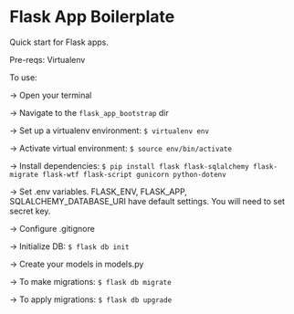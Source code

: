 # Flask App Boilerplate

Quick start for Flask apps.

Pre-reqs: Virtualenv

To use:
    
-> Open your terminal

-> Navigate to the `flask_app_bootstrap` dir

-> Set up a virtualenv environment: ` $ virtualenv env `

-> Activate virtual environment: ` $ source env/bin/activate `

-> Install dependencies: ` $ pip install flask flask-sqlalchemy flask-migrate flask-wtf flask-script gunicorn python-dotenv `

-> Set .env variables. FLASK_ENV, FLASK_APP, SQLALCHEMY_DATABASE_URI have default settings. You will need to set secret key.

-> Configure .gitignore

-> Initialize DB: ` $ flask db init `

-> Create your models in models.py

-> To make migrations: ` $ flask db migrate `

-> To apply migrations: ` $ flask db upgrade `
